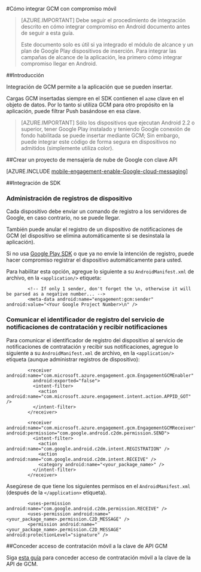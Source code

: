 <properties
    pageTitle="Integración de Azure compromiso móviles Android SDK"
    description="Últimas actualizaciones y procedimientos para Android SDK para Azure Mobile contratación"
    services="mobile-engagement"
    documentationCenter="mobile"
    authors="piyushjo"
    manager="erikre"
    editor="" />

<tags
    ms.service="mobile-engagement"
    ms.workload="mobile"
    ms.tgt_pltfrm="mobile-android"
    ms.devlang="Java"
    ms.topic="article"
    ms.date="10/10/2016"
    ms.author="piyushjo" />

#<a name="how-to-integrate-gcm-with-mobile-engagement"></a>Cómo integrar GCM con compromiso móvil

> [AZURE.IMPORTANT] Debe seguir el procedimiento de integración descrito en cómo integrar compromiso en Android documento antes de seguir a esta guía.
>
> Este documento solo es útil si ya integrado el módulo de alcance y un plan de Google Play dispositivos de inserción. Para integrar las campañas de alcance de la aplicación, lea primero cómo integrar compromiso llegar en Android.

##<a name="introduction"></a>Introducción

Integración de GCM permite a la aplicación que se pueden insertar.

Cargas GCM insertadas siempre en el SDK contienen el `azme` clave en el objeto de datos. Por lo tanto si utiliza GCM para otro propósito en la aplicación, puede filtrar Push basándose en esa clave.

> [AZURE.IMPORTANT] Sólo los dispositivos que ejecutan Android 2.2 o superior, tener Google Play instalado y teniendo Google conexión de fondo habilitada se puede insertar mediante GCM; Sin embargo, puede integrar este código de forma segura en dispositivos no admitidos (simplemente utiliza color).

##<a name="create-a-google-cloud-messaging-project-with-api-key"></a>Crear un proyecto de mensajería de nube de Google con clave API

[AZURE.INCLUDE [mobile-engagement-enable-Google-cloud-messaging](../../includes/mobile-engagement-enable-google-cloud-messaging.md)]

##<a name="sdk-integration"></a>Integración de SDK

### <a name="managing-device-registrations"></a>Administración de registros de dispositivo

Cada dispositivo debe enviar un comando de registro a los servidores de Google, en caso contrario, no se puede llegar.

También puede anular el registro de un dispositivo de notificaciones de GCM (el dispositivo se elimina automáticamente si se desinstala la aplicación).

Si no usa [Google Play SDK] o que ya no envíe la intención de registro, puede hacer compromiso registrar el dispositivo automáticamente para usted.

Para habilitar esta opción, agregue lo siguiente a su `AndroidManifest.xml` de archivo, en la `<application/>` etiqueta:

            <!-- If only 1 sender, don't forget the \n, otherwise it will be parsed as a negative number... -->
            <meta-data android:name="engagement:gcm:sender" android:value="<Your Google Project Number>\n" />

### <a name="communicate-registration-id-to-the-engagement-push-service-and-receive-notifications"></a>Comunicar el identificador de registro del servicio de notificaciones de contratación y recibir notificaciones

Para comunicar el identificador de registro del dispositivo al servicio de notificaciones de contratación y recibir sus notificaciones, agregue lo siguiente a su `AndroidManifest.xml` de archivo, en la `<application/>` etiqueta (aunque administrar registros de dispositivo):

            <receiver android:name="com.microsoft.azure.engagement.gcm.EngagementGCMEnabler"
              android:exported="false">
              <intent-filter>
                <action android:name="com.microsoft.azure.engagement.intent.action.APPID_GOT" />
              </intent-filter>
            </receiver>

            <receiver android:name="com.microsoft.azure.engagement.gcm.EngagementGCMReceiver" android:permission="com.google.android.c2dm.permission.SEND">
              <intent-filter>
                <action android:name="com.google.android.c2dm.intent.REGISTRATION" />
                <action android:name="com.google.android.c2dm.intent.RECEIVE" />
                <category android:name="<your_package_name>" />
              </intent-filter>
            </receiver>

Asegúrese de que tiene los siguientes permisos en el `AndroidManifest.xml` (después de la `</application>` etiqueta).

            <uses-permission android:name="com.google.android.c2dm.permission.RECEIVE" />
            <uses-permission android:name="<your_package_name>.permission.C2D_MESSAGE" />
            <permission android:name="<your_package_name>.permission.C2D_MESSAGE" android:protectionLevel="signature" />

##<a name="grant-mobile-engagement-access-to-your-gcm-api-key"></a>Conceder acceso de contratación móvil a la clave de API GCM

Siga [esta guía](mobile-engagement-android-get-started.md#grant-mobile-engagement-access-to-your-gcm-api-key) para conceder acceso de contratación móvil a la clave de la API de GCM.

[Google Play SDK]:https://developers.google.com/cloud-messaging/android/start
